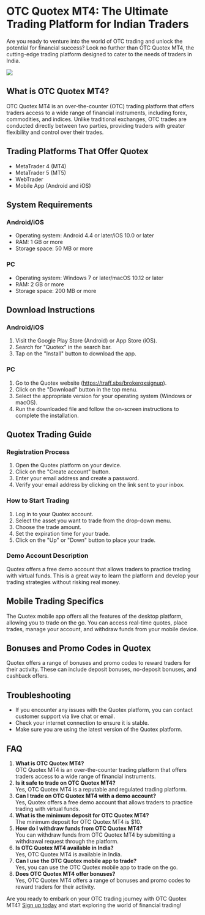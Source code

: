 # OTC Quotex MT4: The Ultimate Trading Platform for Indian Traders

Are you ready to venture into the world of OTC trading and unlock the
potential for financial success? Look no further than OTC Quotex MT4,
the cutting-edge trading platform designed to cater to the needs of
traders in India.

[![](https://static.quotex.io/files/4_en/300_250.jpg)](https://traff.sbs/brokerqxlid)

## What is OTC Quotex MT4?

OTC Quotex MT4 is an over-the-counter (OTC) trading platform that offers
traders access to a wide range of financial instruments, including
forex, commodities, and indices. Unlike traditional exchanges, OTC
trades are conducted directly between two parties, providing traders
with greater flexibility and control over their trades.

## Trading Platforms That Offer Quotex

-   MetaTrader 4 (MT4)
-   MetaTrader 5 (MT5)
-   WebTrader
-   Mobile App (Android and iOS)

## System Requirements

### Android/iOS

-   Operating system: Android 4.4 or later/iOS 10.0 or later
-   RAM: 1 GB or more
-   Storage space: 50 MB or more

### PC

-   Operating system: Windows 7 or later/macOS 10.12 or later
-   RAM: 2 GB or more
-   Storage space: 200 MB or more

## Download Instructions

### Android/iOS

1.  Visit the Google Play Store (Android) or App Store (iOS).
2.  Search for "Quotex" in the search bar.
3.  Tap on the "Install" button to download the app.

### PC

1.  Go to the Quotex website (https://traff.sbs/brokerqxsignup).
2.  Click on the "Download" button in the top menu.
3.  Select the appropriate version for your operating system (Windows or
    macOS).
4.  Run the downloaded file and follow the on-screen instructions to
    complete the installation.

## Quotex Trading Guide

### Registration Process

1.  Open the Quotex platform on your device.
2.  Click on the "Create account" button.
3.  Enter your email address and create a password.
4.  Verify your email address by clicking on the link sent to your
    inbox.

### How to Start Trading

1.  Log in to your Quotex account.
2.  Select the asset you want to trade from the drop-down menu.
3.  Choose the trade amount.
4.  Set the expiration time for your trade.
5.  Click on the "Up" or "Down" button to place your trade.

### Demo Account Description

Quotex offers a free demo account that allows traders to practice
trading with virtual funds. This is a great way to learn the platform
and develop your trading strategies without risking real money.

## Mobile Trading Specifics

The Quotex mobile app offers all the features of the desktop platform,
allowing you to trade on the go. You can access real-time quotes, place
trades, manage your account, and withdraw funds from your mobile device.

## Bonuses and Promo Codes in Quotex

Quotex offers a range of bonuses and promo codes to reward traders for
their activity. These can include deposit bonuses, no-deposit bonuses,
and cashback offers.

## Troubleshooting

-   If you encounter any issues with the Quotex platform, you can
    contact customer support via live chat or email.
-   Check your internet connection to ensure it is stable.
-   Make sure you are using the latest version of the Quotex platform.

## FAQ

1.  **What is OTC Quotex MT4?**\
    OTC Quotex MT4 is an over-the-counter trading platform that offers
    traders access to a wide range of financial instruments.
2.  **Is it safe to trade on OTC Quotex MT4?**\
    Yes, OTC Quotex MT4 is a reputable and regulated trading platform.
3.  **Can I trade on OTC Quotex MT4 with a demo account?**\
    Yes, Quotex offers a free demo account that allows traders to
    practice trading with virtual funds.
4.  **What is the minimum deposit for OTC Quotex MT4?**\
    The minimum deposit for OTC Quotex MT4 is \$10.
5.  **How do I withdraw funds from OTC Quotex MT4?**\
    You can withdraw funds from OTC Quotex MT4 by submitting a
    withdrawal request through the platform.
6.  **Is OTC Quotex MT4 available in India?**\
    Yes, OTC Quotex MT4 is available in India.
7.  **Can I use the OTC Quotex mobile app to trade?**\
    Yes, you can use the OTC Quotex mobile app to trade on the go.
8.  **Does OTC Quotex MT4 offer bonuses?**\
    Yes, OTC Quotex MT4 offers a range of bonuses and promo codes to
    reward traders for their activity.

Are you ready to embark on your OTC trading journey with OTC Quotex MT4?
[Sign up today](\%22https://traff.sbs/brokerqxsignup\%22) and start
exploring the world of financial trading!

